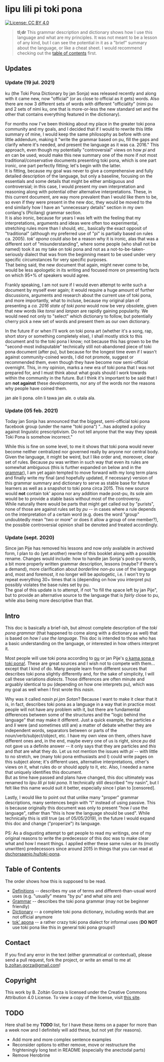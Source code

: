 # lipu lili pi toki pona

[![License: CC BY 4.0](https://img.shields.io/badge/License-CC%20BY%204.0-lightgrey.svg)](https://creativecommons.org/licenses/by/4.0/)

> **tl;dr** This grammar description and dictionary shows how I use this language and what are my principles. It was not meant to be a lesson of any kind, but I can see the potential in it as a "brief" summary about the language, or like a cheat sheet. I would recommend checking out the [table of contents](#table-of-contents) first.

## Updates

### Update (19 jul. 2021)

ku (the Toki Pona Dictionary by jan Sonja) was released recently and along with it came new, now "official" (or as close to official as it gets) words. Also there are now 3 different sets of words with different "officiality" (nimi pu and 2 sets of nimi ku, one that is more-or-less the new standard set and the other that contains everything featured in the dictionary).

For months now I've been thinking about my place in the greater toki pona community and my goals, and I decided that if I would to rewrite this little summary of mine, I would keep the same philosophy as before with one little addendum, making it "write the grammar based on pu, fill the gaps and clarify where it's needed, and present the language as it was ca. 2016." This approach, even though my potentially "controversial" views on how _pi_ and _en_ can be used, would make this new summary one of the more if not most traditional/conservative documents presenting toki pona, which is one part ironic, one part perfectly fitting; let's begin with the latter.  
It is fitting, because my goal was never to give a comprehensive and fully detailed description of the language, but only a baseline, focusing on the essentials and some details that might be either ambiguous and controversial; in this case, I would present my own interpretation and reasoning along with potential other alternative interpretations. These, in this current document, are way more prevalent than I would like them to be, so even if they were present in the new doc, they would be moved to the end similarly how I have an "unnecessary details" section in my own conlang's (Picilang) grammar section.  
It is also ironic, because for years I was left with the feeling that my interpretations, arguments and ideas were often too experimental, stretching rules more than I should, etc., basically the exact opposit of "traditional" (although my preferred use of "pi" is partially based on rules ca. 2005). _tok' apona_ could also be a reason why it is ironic, alas that was a different sort of "misunderstanding", where some people (who shall not be named) took it as my take on toki pona and not as a not-to-be-taken-seriously dialect that was from the beginning meant to be used under very specific circumstances for very specific purposes.  
That being said, the new document that again, might never come to be, would be less apologetic in its writing and focused more on presenting facts on which 95+% of speakers would agree.

Frankly speaking, I am not sure if I would even attempt to write such a document by myself ever again; it would require a huge amount of further discussions, arguments and research about the current use of toki pona, and more importantly, what to incluse, because my original plan of presenting a _ca. 2016 state of toki pona_ would now be very obsolete, given that new words like _tonsi_ and _lanpan_ are rapidly gaining popularity. We would need not only to "select" which dictionary to follow, but potentially cherry pick a new set of words and present them as our own dictionary.

In the future if or when I'll work on toki pona art (whether it's a song, rap, short story or something completely else), I shall mostly stick to this document and to the toki pona I know; not because this has grown to be the "second-most indisputable" technically still not-abandoned piece of toki pona document (after pu), but because for the longest time even if I wasn't against community-coined words, I did not promote, suggest or recommended them, even though they have become now semi-official overnight. This, in my opinion, marks a new era of toki pona that I was not prepared for, and I must think about what goals should I work towards within the community in the future. But I think it's important to be said that I am __not against__ these developments, nor any of the words nor the reasons why people have coined them.

jan ale li pona. olin li tawa jan ale. o utala ala.

### Update (05 feb. 2021)

Today jan Sonja has announced that the biggest, semi-official toki pona facebook group (under the name "toki pona") "...has adopted a policy against linguistic prescriptivism. Do not tell anyone that the way they speak Toki Pona is somehow incorrect."

While this is fine on some level, to me it shows that toki pona would never become neither centralized nor governed really by anyone nor central body. Given the language, it might be weird, but I like order and, moreover, clear set of rules. Because _pu_ was written in such way that even its rules are somewhat ambiguous (this is further expanded on below and in the [grammar](grammar.md)), I am yet again tempted to move forward with my long term plans and finally write my final (and hopefully updated, if necessary) version of this grammar summary and dictionary to serve as stable base for future learners as well as a snapshot to toki pona circa 2015. This new source would **not** contain tok' apona nor any addition made post-pu, its sole aim would be to provide a stable basis without most of the controversy.  
While naturally there would be parts that might get called out by "purists", none of those are against rules set by _pu_ -- in cases where a rule depends on the interpretation of a certain word (e.g. does the word "group" undoubtedly mean "two or more" or does it allow a group of one member?), the possible controversial opinion shall be denoted and treated accordingly.

### Update (sept. 2020)

Since jan Pije has removed his lessons and now only available in archived form, I plan to do (yet another) rewrite of this booklet along with a possible rename. Changes would include: how to handle jan Sonja's post-pu words, a bit more properly written grammar description, lessons (maybe? if there's a demand), more clarification about _borderline non-pu_ use of the language and, most and foremost, it no longer will be apologetic, i.e. I won't try to repeat everything 30+ times that is (depending on how you interpret pu) possibly violates the base rules set by pu.  
The goal of this update is to attempt, if not "to fill the space left by jan Pije", but to provide an alternative source to the language that is _fairly_ close to pu, while also being more descriptive than that.  

## Intro

This doc is basically a brief-ish, but almost complete description of the _toki pona grammar_ (that happened to come along with a dictionary as well) that is based on _how I use the language_. This doc is intended to those who has a basic understanding on the language, or interested in how others interpret it.

Most people will use toki pona according to [pu](http://tokipona.org/) or jan Pije's [o kama sona e toki pona!](http://tokipona.net/tp/janpije/okamasona.php). These are great sources and I wish not to compete with them... except that I kind of do. Many people learn from different sources that describes toki pona slightly differently and, for the sake of simplicity, I will call these variations _dialects_. Those differences are often minute and arguably identical to pu (depending on how one interprets pu), which was my goal as well when I first wrote this _nasin_.

Why was it called _nasin pi jan Sotan_? Because I want to make it clear that it is, in fact, describes toki pona as a language in a way that in practice most people will not have any problem with it, but there are fundamental differences between some of the structures and the "logic behind the language" that may make it different. Just a quick example, the particles _e_ and _li_ were (and sometimes still are) a matter of debate whether they are independent words, separators between or parts of the noun/verb/subject/object, etc. I have my own view on them, others have different ones and, in the end, maybe every one of us is right, since _pu_ did not gave us a definite answer -- it only says that they are particles and _this_ and _that_ are what they do. Let us not mention the issues with _pi_ -- with little to no stretch, we (many toki pona enthusiasts and I) could write pages on this subject alone; it's different uses, alternative interpretations, other's views on it, what rules do or should apply to it, etc. Also, I needed a name that uniquely identifies this document.  
But as time have passed and plans have changed, this doc ultimately was renamed to _lipu lili pi toki pona_. It technically still described "my nasin", but I felt like this name would suit it better, especially since I plan to \[censored\].

Lastly, I would like to point out that unlike many "proper" grammar descriptions, many sentences begin with "I" instead of using passive. This is because originally this document was only to present "how _I_ use the language", rather than "this is how the language should be used". While technically this is still true (as of 05/05/2019), in the future I would expand this doc and change ("properize") its language.

PS: As a disgusting attempt to get people to read my writings, one of my original reasons to write the predecessor of this doc was to make clear what and how I meant things. I applied either these same rules or its (mostly unwritten) predecessors since around 2015 in things that you can read at [dschorsaanjo.hu/toki-pona](https://dschorsaanjo.hu/toki-pona).

## Table of Contents

The order shows how this is supposed to be read.

- [Definitions](definitions.md) -- describes my use of terms and different-than-usual word uses (e.g. "usually" means "by pu" and what _sins_ are)
- [Grammar](grammar.md) -- describes the toki pona grammar (may not be beginner friendly)
- [Dictionary](dictionary.md) -- a complete toki pona dictionary, including words that are not official anymore
- [tok' apona](informal.md) -- a rather crazy toki pona dialect for informal uses (**DO NOT** use toki pona like this in general toki pona groups!)

## Contact

If you find any error in the text (either grammatical or contextual), please send a pull request, fork the project, or write an email to me at [b.zoltan.gorza@gmail.com](mailto:b.zoltan.gorza@gmail.com)!

## Copyright

This work by B. Zoltán Gorza is licensed under the Creative Commons Attribution 4.0 License. To view a copy of the license, visit [this site](https://creativecommons.org/licenses/by/4.0/legalcode).

## TODO

Here shall be my **TODO** list, for I have these items on a paper for more than a week now and I definitely will add these, but not yet (for reasons).

- Add more and more complex sentence examples
- Reconsider options to either remove, move or restructure the frighteningly long text in README (especially the anectodal parts)
- Remove Herobrine
